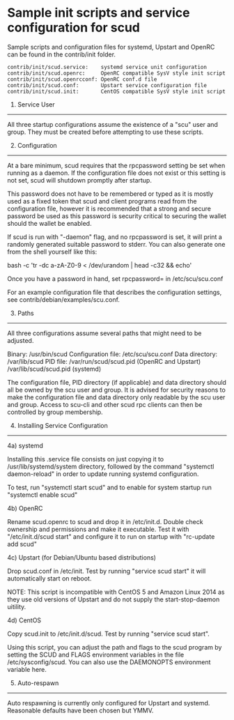 Sample init scripts and service configuration for scud
==========================================================

Sample scripts and configuration files for systemd, Upstart and OpenRC
can be found in the contrib/init folder.

    contrib/init/scud.service:    systemd service unit configuration
    contrib/init/scud.openrc:     OpenRC compatible SysV style init script
    contrib/init/scud.openrcconf: OpenRC conf.d file
    contrib/init/scud.conf:       Upstart service configuration file
    contrib/init/scud.init:       CentOS compatible SysV style init script

1. Service User
---------------------------------

All three startup configurations assume the existence of a "scu" user
and group.  They must be created before attempting to use these scripts.

2. Configuration
---------------------------------

At a bare minimum, scud requires that the rpcpassword setting be set
when running as a daemon.  If the configuration file does not exist or this
setting is not set, scud will shutdown promptly after startup.

This password does not have to be remembered or typed as it is mostly used
as a fixed token that scud and client programs read from the configuration
file, however it is recommended that a strong and secure password be used
as this password is security critical to securing the wallet should the
wallet be enabled.

If scud is run with "-daemon" flag, and no rpcpassword is set, it will
print a randomly generated suitable password to stderr.  You can also
generate one from the shell yourself like this:

bash -c 'tr -dc a-zA-Z0-9 < /dev/urandom | head -c32 && echo'

Once you have a password in hand, set rpcpassword= in /etc/scu/scu.conf

For an example configuration file that describes the configuration settings,
see contrib/debian/examples/scu.conf.

3. Paths
---------------------------------

All three configurations assume several paths that might need to be adjusted.

Binary:              /usr/bin/scud
Configuration file:  /etc/scu/scu.conf
Data directory:      /var/lib/scud
PID file:            /var/run/scud/scud.pid (OpenRC and Upstart)
                     /var/lib/scud/scud.pid (systemd)

The configuration file, PID directory (if applicable) and data directory
should all be owned by the scu user and group.  It is advised for security
reasons to make the configuration file and data directory only readable by the
scu user and group.  Access to scu-cli and other scud rpc clients
can then be controlled by group membership.

4. Installing Service Configuration
-----------------------------------

4a) systemd

Installing this .service file consists on just copying it to
/usr/lib/systemd/system directory, followed by the command
"systemctl daemon-reload" in order to update running systemd configuration.

To test, run "systemctl start scud" and to enable for system startup run
"systemctl enable scud"

4b) OpenRC

Rename scud.openrc to scud and drop it in /etc/init.d.  Double
check ownership and permissions and make it executable.  Test it with
"/etc/init.d/scud start" and configure it to run on startup with
"rc-update add scud"

4c) Upstart (for Debian/Ubuntu based distributions)

Drop scud.conf in /etc/init.  Test by running "service scud start"
it will automatically start on reboot.

NOTE: This script is incompatible with CentOS 5 and Amazon Linux 2014 as they
use old versions of Upstart and do not supply the start-stop-daemon uitility.

4d) CentOS

Copy scud.init to /etc/init.d/scud. Test by running "service scud start".

Using this script, you can adjust the path and flags to the scud program by
setting the SCUD and FLAGS environment variables in the file
/etc/sysconfig/scud. You can also use the DAEMONOPTS environment variable here.

5. Auto-respawn
-----------------------------------

Auto respawning is currently only configured for Upstart and systemd.
Reasonable defaults have been chosen but YMMV.
